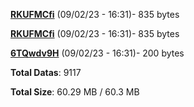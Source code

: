 [**RKUFMCfi**](/data/RKUFMCfi.txt) (09/02/23 - 16:31)- 835 bytes

[**RKUFMCfi**](/data/RKUFMCfi.txt) (09/02/23 - 16:31)- 835 bytes

[**6TQwdv9H**](/data/6TQwdv9H.txt) (09/02/23 - 16:31)- 200 bytes

**Total Datas**: 9117

**Total Size**: 60.29 MB / 60.3 MB